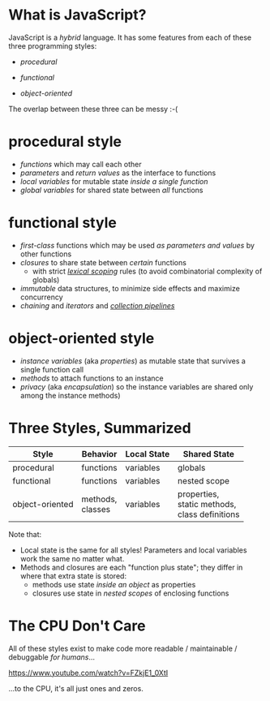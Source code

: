 # What is JavaScript?

JavaScript is a *hybrid* language. It has some features from each of these three programming styles:

* *procedural*

* *functional*

* *object-oriented*

The overlap between these three can be messy :-(

# procedural style

  - *functions* which may call each other
  - *parameters* and *return values* as the interface to functions
  - *local variables* for mutable state *inside a single function*
  - *global variables* for shared state between *all* functions

# functional style

  - *first-class* functions which may be used *as parameters and values* by other functions
  - *closures* to share state between *certain* functions
    - with strict *[lexical scoping](https://whatis.techtarget.com/definition/lexical-scoping-static-scoping)* rules (to avoid combinatorial complexity of globals)
  - *immutable* data structures, to minimize side effects and maximize concurrency
  - *chaining* and *iterators* and *[collection pipelines](https://martinfowler.com/articles/collection-pipeline/)*

# object-oriented style

  - *instance variables* (aka *properties*) as mutable state that survives a single function call
  - *methods* to attach functions to an instance
  - *privacy* (aka *encapsulation*) so the instance variables are shared only among the instance methods)




# Three Styles, Summarized

| Style | Behavior | Local State | Shared State |
|-------|-----------|--------------|--------------|
|procedural | functions  | variables    | globals     |
|functional | functions  | variables | nested scope      |
|object-oriented | methods, <br> classes | variables         | properties, <br> static methods, <br> class definitions  |

Note that:

* Local state is the same for all styles! Parameters and local variables work the same no matter what.
* Methods and closures are each "function plus state"; they differ in where that extra state is stored:
  * methods use state *inside an object* as properties
  * closures use state in *nested scopes* of enclosing functions

# The CPU Don't Care

All of these styles exist to make code more readable / maintainable / debuggable *for humans*...

<!VIDEO FZkjE1_0XtI>

<https://www.youtube.com/watch?v=FZkjE1_0XtI>

...to the CPU, it's all just ones and zeros.
 
